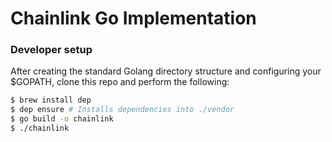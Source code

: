 # Chainlink Go Implementation

### Developer setup

After creating the standard Golang directory structure and configuring your $GOPATH, clone this repo and perform the following:

```bash
$ brew install dep
$ dep ensure # Installs dependencies into ./vendor
$ go build -o chainlink
$ ./chainlink
```
